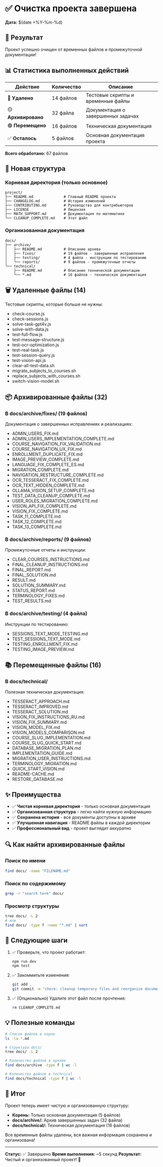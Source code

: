 # ✅ Очистка проекта завершена

**Дата:** $(date +%Y-%m-%d)

## 🎉 Результат

Проект успешно очищен от временных файлов и промежуточной документации!

## 📊 Статистика выполненных действий

| Действие | Количество | Описание |
|----------|------------|----------|
| 🔴 **Удалено** | 14 файлов | Тестовые скрипты и временные файлы |
| 🟡 **Архивировано** | 32 файла | Документация о завершенных задачах |
| 🟢 **Перемещено** | 16 файлов | Техническая документация |
| ✅ **Осталось** | 5 файлов | Основная документация проекта |

**Всего обработано:** 67 файлов

## 📁 Новая структура

### Корневая директория (только основное)

```
project/
├── README.md              # Главный README проекта
├── CHANGELOG.md           # История изменений
├── CONTRIBUTING.md        # Руководство для контрибьюторов
├── LICENSE                # Лицензия
├── MATH_SUPPORT.md        # Документация по математике
└── CLEANUP_COMPLETE.md    # Этот файл
```

### Организованная документация

```
docs/
├── archive/
│   ├── README.md          # Описание архива
│   ├── fixes/             # 19 файлов - завершенные исправления
│   ├── testing/           # 4 файла - инструкции по тестированию
│   └── reports/           # 9 файлов - промежуточные отчеты
└── technical/
    ├── README.md          # Описание технической документации
    └── *.md               # 16 файлов - техническая документация
```

## 🗑️ Удаленные файлы (14)

Тестовые скрипты, которые больше не нужны:

- check-course.js
- check-sessions.js
- solve-task-gpt4v.js
- solve-with-data.js
- test-full-flow.js
- test-message-structure.js
- test-ocr-optimization.js
- test-real-task.js
- test-session-query.js
- test-vision-api.js
- clear-all-test-data.sh
- migrate_subjects_to_courses.sh
- replace_subjects_with_courses.sh
- switch-vision-model.sh

## 📦 Архивированные файлы (32)

### В docs/archive/fixes/ (19 файлов)

Документация о завершенных исправлениях и реализациях:

- ADMIN_USERS_FIX.md
- ADMIN_USERS_IMPLEMENTATION_COMPLETE.md
- COURSE_NAVIGATION_FIX_VALIDATION.md
- COURSE_NAVIGATION_UX_FIX.md
- ENROLLMENT_DUPLICATE_FIX.md
- IMAGE_PREVIEW_COMPLETE.md
- LANGUAGE_FIX_COMPLETE_ES.md
- MIGRATION_COMPLETE.md
- NAVIGATION_RESTRUCTURE_COMPLETE.md
- OCR_TESSERACT_FIX_COMPLETE.md
- OCR_TEXT_HIDDEN_COMPLETE.md
- OLLAMA_VISION_SETUP_COMPLETE.md
- TEST_DATA_CLEANUP_COMPLETE.md
- USER_ROLES_MIGRATION_COMPLETE.md
- VISION_API_FIX_COMPLETE.md
- VISION_FIX_COMPLETE.md
- TASK_11_COMPLETE.md
- TASK_12_COMPLETE.md
- TASK_13_COMPLETE.md

### В docs/archive/reports/ (9 файлов)

Промежуточные отчеты и инструкции:

- CLEAR_COURSES_INSTRUCTIONS.md
- FINAL_CLEANUP_INSTRUCTIONS.md
- FINAL_REPORT.md
- FINAL_SOLUTION.md
- RESULT.md
- SOLUTION_SUMMARY.md
- STATUS_REPORT.md
- TERMINOLOGY_FIXES.md
- TEST_RESULTS.md

### В docs/archive/testing/ (4 файла)

Инструкции по тестированию:

- SESSIONS_TEXT_MODE_TESTING.md
- TEST_SESSIONS_TEXT_MODE.md
- TESTING_ENROLLMENT_FIX.md
- TESTING_IMAGE_PREVIEW.md

## 📚 Перемещенные файлы (16)

### В docs/technical/

Полезная техническая документация:

- TESSERACT_APPROACH.md
- TESSERACT_IMPROVED.md
- TESSERACT_SOLUTION.md
- VISION_FIX_INSTRUCTIONS_RU.md
- VISION_FIX_SUMMARY.md
- VISION_MODEL_FIX.md
- VISION_MODELS_COMPARISON.md
- COURSE_SLUG_IMPLEMENTATION.md
- COURSE_SLUG_QUICK_START.md
- DATABASE_MIGRATION_PLAN.md
- IMPLEMENTATION_GUIDE.md
- MIGRATION_USER_INSTRUCTIONS.md
- TERMINOLOGY_MIGRATION.md
- QUICK_START_VISION.md
- README-CACHE.md
- RESTORE_DATABASE.md

## ✨ Преимущества

- ✅ **Чистая корневая директория** - только основная документация
- ✅ **Организованная структура** - легко найти нужную информацию
- ✅ **Сохранена история** - все документы доступны в архиве
- ✅ **Улучшенная навигация** - README файлы в каждой директории
- ✅ **Профессиональный вид** - проект выглядит аккуратно

## 🔍 Как найти архивированные файлы

### Поиск по имени

```bash
find docs/ -name "FILENAME.md"
```

### Поиск по содержимому

```bash
grep -r "search term" docs/
```

### Просмотр структуры

```bash
tree docs/ -L 2
# или
find docs/ -type f -name "*.md" | sort
```

## 📝 Следующие шаги

1. ✅ Проверьте, что проект работает:
   ```bash
   npm run dev
   npm test
   ```

2. ✅ Закоммитьте изменения:
   ```bash
   git add .
   git commit -m "chore: cleanup temporary files and reorganize documentation"
   ```

3. ✅ (Опционально) Удалите этот файл после прочтения:
   ```bash
   rm CLEANUP_COMPLETE.md
   ```

## 💡 Полезные команды

```bash
# Список файлов в корне
ls -la *.md

# Структура docs/
tree docs/ -L 2

# Количество файлов в архиве
find docs/archive -type f | wc -l

# Количество файлов в technical
find docs/technical -type f | wc -l
```

## 🎯 Итог

Проект теперь имеет чистую и организованную структуру:

- **Корень:** Только основная документация (5 файлов)
- **docs/archive/:** Архив завершенных задач (32 файла)
- **docs/technical/:** Техническая документация (16 файлов)

Все временные файлы удалены, вся важная информация сохранена и организована!

---

**Статус:** ✅ Завершено
**Время выполнения:** ~5 секунд
**Результат:** Чистый и организованный проект! 🎉
